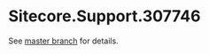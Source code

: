 # Sitecore.Support.307746

See [master branch](https://github.com/sitecoresupport/Sitecore.Support.307746) for details.